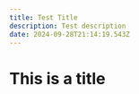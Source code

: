 ```yaml
---
title: Test Title
description: Test description
date: 2024-09-28T21:14:19.543Z
---
```


# This is a title
